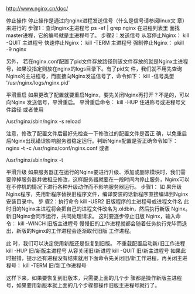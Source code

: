 http://www.nginx.cn/doc/

停止操作
停止操作是通过向nginx进程发送信号（什么是信号请参阅linux文 章）来进行的
步骤1：查询nginx主进程号
ps -ef | grep nginx
在进程列表里 面找master进程，它的编号就是主进程号了。
步骤2：发送信号
从容停止Nginx：
kill -QUIT 主进程号
快速停止Nginx：
kill -TERM 主进程号
强制停止Nginx：
pkill -9 nginx

另外， 若在nginx.conf配置了pid文件存放路径则该文件存放的就是Nginx主进程号，如果没指定则放在nginx的logs目录下。有了pid文 件，我们就不用先查询Nginx的主进程号，而直接向Nginx发送信号了，命令如下：
kill -信号类型 '/usr/nginx/logs/nginx.pid'

平滑重启
如果更改了配置就要重启Nginx，要先关闭Nginx再打开？不是的，可以向Nginx 发送信号，平滑重启。
平滑重启命令：
kill -HUP 住进称号或进程号文件路径
或者使用

/usr/nginx/sbin/nginx -s reload

注意，修改了配置文件后最好先检查一下修改过的配置文件是否正 确，以免重启后Nginx出现错误影响服务器稳定运行。判断Nginx配置是否正确命令如下：
nginx -t -c /usr/nginx/conf/nginx.conf
或者

/usr/nginx/sbin/nginx -t

平滑升级
如果服务器正在运行的Nginx要进行升级、添加或删除模块时，我们需 要停掉服务器并做相应修改，这样服务器就要在一段时间内停止服务，Nginx可以在不停机的情况下进行各种升级动作而不影响服务器运行。
步骤1：
如 果升级Nginx程序，先用新程序替换旧程序文件，编译安装的话新程序直接编译到Nginx安装目录中。
步 骤2：执行命令
kill -USR2 旧版程序的主进程号或进程文件名
此时旧的Nginx主进程将会把自己的进程文件改名为.oldbin，然后执行新版 Nginx。新旧Nginx会同市运行，共同处理请求。
这时要逐步停止旧版 Nginx，输入命令：
kill -WINCH 旧版主进程号
慢慢旧的工作进程就都会随着任务执行完毕而退出，新版的Nginx的工作进程会逐渐取代旧版 工作进程。

此 时，我们可以决定使用新版还是恢复到旧版。
不重载配置启动新/旧工作进程
kill -HUP 旧/新版主进程号
从容关闭旧/新进程
kill -QUIT 旧/新主进程号
如果此时报错，提示还有进程没有结束就用下面命令先关闭旧/新工作进程，再关闭主进程号：
kill -TERM 旧/新工作进程号

这样下来，如果要恢复到旧版本，只需要上面的几个步 骤都是操作新版主进程号，如果要用新版本就上面的几个步骤都操作旧版主进程号就行了。